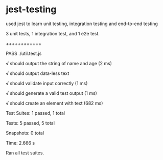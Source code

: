 # jest-testing
used jest to learn unit testing, integration testing and end-to-end testing

3 unit tests, 1 integration test, and 1 e2e test.

++++++++++++

 PASS  ./util.test.js
 
  √ should output the string of name and age (2 ms)
  
  √ should output data-less text
  
  √ should validate input correctly (1 ms)
  
  √ should generate a valid test output (1 ms)
  
  √ should create an element with text (682 ms)

Test Suites: 1 passed, 1 total

Tests:       5 passed, 5 total

Snapshots:   0 total

Time:        2.666 s

Ran all test suites.

